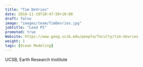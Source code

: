 ```yaml
---
title: "Tim DeVries"
date: 2018-11-19T10:47:58+10:00
draft: false
image: "images/team/TimDevries.jpg"
jobtitle: "Lead PI"
promoted: true
Website: https://www.geog.ucsb.edu/people/faculty/tim-devries
weight: 1
tags: [Ocean Modeling]
---
```



UCSB, Earth Research Institute

